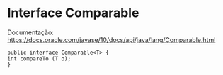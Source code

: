 # Interface Comparable

Documentação: https://docs.oracle.com/javase/10/docs/api/java/lang/Comparable.html

```
public interface Comparable<T> {
int compareTo (T o);
}
```
